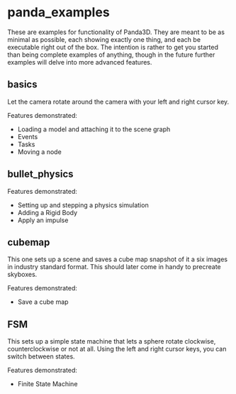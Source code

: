 panda_examples
==============

These are examples for functionality of Panda3D. They are meant to be as minimal as possible, each showing exactly one thing, and each be executable right out of the box. The intention is rather to get you started than being complete examples of anything, though in the future further examples will delve into more advanced features.

basics
------

Let the camera rotate around the camera with your left and right cursor key.

Features demonstrated:
* Loading a model and attaching it to the scene graph
* Events
* Tasks
* Moving a node

bullet_physics
--------------

Features demonstrated:
* Setting up and stepping a physics simulation
* Adding a Rigid Body
* Apply an impulse

cubemap
-------

This one sets up a scene and saves a cube map snapshot of it a six images in industry standard format. This should later come in handy to precreate skyboxes.

Features demonstrated:
* Save a cube map

FSM
---

This sets up a simple state machine that lets a sphere rotate clockwise, counterclockwise or not at all. Using the left and right cursor keys, you can switch between states.

Features demonstrated:
* Finite State Machine


